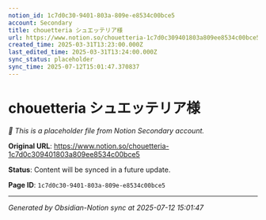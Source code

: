 ```yaml
---
notion_id: 1c7d0c30-9401-803a-809e-e8534c00bce5
account: Secondary
title: chouetteria シュエッテリア様
url: https://www.notion.so/chouetteria-1c7d0c309401803a809ee8534c00bce5
created_time: 2025-03-31T13:23:00.000Z
last_edited_time: 2025-03-31T13:24:00.000Z
sync_status: placeholder
sync_time: 2025-07-12T15:01:47.370837
---
```


# chouetteria シュエッテリア様

*🔄 This is a placeholder file from Notion Secondary account.*

**Original URL**: https://www.notion.so/chouetteria-1c7d0c309401803a809ee8534c00bce5

**Status**: Content will be synced in a future update.

**Page ID**: `1c7d0c30-9401-803a-809e-e8534c00bce5`

---

*Generated by Obsidian-Notion sync at 2025-07-12 15:01:47*
